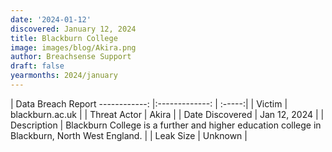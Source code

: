 ```yaml
---
date: '2024-01-12'
discovered: January 12, 2024
title: Blackburn College
image: images/blog/Akira.png
author: Breachsense Support
draft: false
yearmonths: 2024/january
---
```



| Data Breach Report
------------:     |:-------------:    | :-----:|
| Victim      | blackburn.ac.uk      | 
| Threat Actor      | Akira      | 
| Date Discovered      | Jan 12, 2024      | 
| Description      | Blackburn College is a further and higher education college in Blackburn, North West England.      | 
| Leak Size      | Unknown      | 

